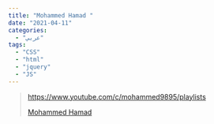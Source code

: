 ```yaml
---
title: "Mohammed Hamad "
date: "2021-04-11"
categories:
  - "عربي"
tags:
  - "CSS"
  - "html"
  - "jquery"
  - "JS"
---
```


> https://www.youtube.com/c/mohammed9895/playlists
>
> [Mohammed Hamad ](https://www.youtube.com/c/mohammed9895/playlists)
